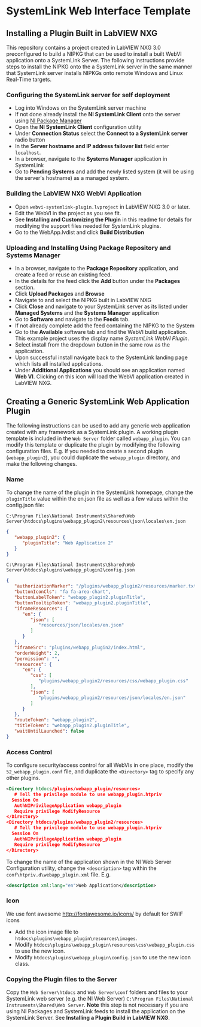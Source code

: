 # SystemLink Web Interface Template

## Installing a Plugin Built in LabVIEW NXG

This repository contains a project created in LabVIEW NXG 3.0 preconfigured to build a NIPKG that can be used to install a built WebVI application onto a SystemLink Server. The following instructions provide steps to install the NIPKG onto the a SystemLink server in the same manner that SystemLink server installs NIPKGs onto remote Windows and Linux Real-Time targets.

### Configuring the SystemLink server for self deployment

* Log into Windows on the SystemLink server machine
* If not done already install the **NI SystemLink Client** onto the server using [NI Package Manager](https://www.ni.com/en-us/support/downloads/software-products/download.package-manager.html)
* Open the **NI SystemLink Client** configuration utility
* Under **Connection Status** select the **Connect to a SystemLink server** radio button
* In the **Server hostname and IP address failover list** field enter `localhost`.
* In a browser, navigate to the **Systems Manager** application in SystemLink
* Go to **Pending Systems** and add the newly listed system (it will be using the server's hostname) as a managed system.

### Building the LabVIEW NXG WebVI Application

* Open `webvi-systemlink-plugin.lvproject` in LabVIEW NXG 3.0 or later.
* Edit the WebVI in the project as you see fit.
* See **Installing and Customizing the Plugin** in this readme for details for modifying the support files needed for SystemLink plugins.
* Go to the WebApp.lvdist and click **Build Distribution**

### Uploading and Installing Using Package Repository and Systems Manager

* In a browser, navigate to the **Package Repository** application, and create a feed or reuse an existing feed.
* In the details for the feed click the **Add** button under the **Packages** section.
* Click **Upload Packages** and **Browse**
* Navigate to and select the NIPKG built in LabVIEW NXG
* Click **Close** and navigate to your SystemLink server as its listed under **Managed Systems** and the **Systems Manager** application
* Go to **Software** and navigate to the **Feeds** tab.
* If not already complete add the feed containing the NIPKG to the System
* Go to the **Available** software tab and find the WebVI build application. This example project uses the display name *SystemLink WebVI Plugin*.
* Select install from the dropdown button in the same row as the application.
* Upon successful install navigate back to the SystemLink landing page which lists all installed applications.
* Under **Additional Applications** you should see an application named **Web VI**. Clicking on this icon will load the WebVI application created in LabVIEW NXG.

## Creating a Generic SystemLink Web Application Plugin

The following instructions can be used to add any generic web application created with any framework as a SystemLink plugin. A working plugin template is included in the `Web Server` folder called `webapp_plugin`. You can modify this template or duplicate the plugin by modifying the following configuration files. E.g. If you needed to create a second plugin (`webapp_plugin2`), you could duplicate the `webapp_plugin` directory, and make the following changes.

### Name

To change the name of the plugin in the SystemLink homepage, change the `pluginTitle` value within the en.json file as well as a few values within the config.json file:

`C:\Program Files\National Instruments\Shared\Web Server\htdocs\plugins\webapp_plugin2\resources\json\locales\en.json`

```json
{
   "webapp_plugin2": {
      "pluginTitle": "Web Application 2"
   }
}
```

`C:\Program Files\National Instruments\Shared\Web Server\htdocs\plugins\webapp_plugin2\config.json`

```json
{
   "authorizationMarker": "/plugins/webapp_plugin2/resources/marker.txt",
   "buttonIconCls": "fa fa-area-chart",
   "buttonLabelToken": "webapp_plugin2.pluginTitle",
   "buttonTooltipToken": "webapp_plugin2.pluginTitle",
   "iframeResources": {
      "en": {
         "json": [
            "resources/json/locales/en.json"
         ]
      }
   },
   "iframeSrc": "plugins/webapp_plugin2/index.html",
   "orderWeight": 2,
   "permission": "",
   "resources": {
      "en": {
         "css": [
            "plugins/webapp_plugin2/resources/css/webapp_plugin.css"
         ],
         "json": [
            "plugins/webapp_plugin2/resources/json/locales/en.json"
         ]
      }
   },
   "routeToken": "webapp_plugin2",
   "titleToken": "webapp_plugin2.pluginTitle",
   "waitUntilLaunched": false
}
```

### Access Control

To configure security/access control for all WebVIs in one place, modify the `52_webapp_plugin.conf` file, and duplicate the `<Directory>` tag to specify any other plugins.

 ```xml
<Directory htdocs/plugins/webapp_plugin/resources>
    # Tell the privilege module to use webapp_plugin.htpriv
   Session On
    AuthNIPrivilegeApplication webapp_plugin
    Require privilege ModifyResource
</Directory>
<Directory htdocs/plugins/webapp_plugin2/resources>
    # Tell the privilege module to use webapp_plugin.htpriv
   Session On
    AuthNIPrivilegeApplication webapp_plugin
    Require privilege ModifyResource
</Directory> ​
```

To change the name of the application shown in the NI Web Server Configuration utility, change the `<description>` tag within the `conf\htpriv.d\webapp_plugin.xml` file. E.g.

```xml
<description xml:lang="en">Web Application</description>
```

### Icon

We use font awesome <http://fontawesome.io/icons/> by default for SWIF icons

* Add the icon image file to `htdocs\plugins\webapp_plugin\resources\images`.
* Modify `htdocs\plugins\webapp_plugin\resources\css\webapp_plugin.css` to use the new icon.
* Modify `htdocs\plugins\webapp_plugin\config.json` to use the new icon class.

### Copying the Plugin files to the Server

Copy the `Web Server\htdocs` and `Web Server\conf` folders and files to your SystemLink web server (e.g. the NI Web Server)  `C:\Program Files\National Instruments\Shared\Web Server`. **Note** this step is not necessary if you are using NI Packages and SystemLink feeds to install the application on the SystemLink Server. See **Installing a Plugin Build in LabVIEW NXG**.
